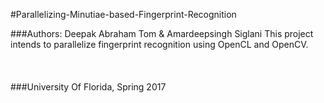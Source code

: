 #Parallelizing-Minutiae-based-Fingerprint-Recognition

###Authors: Deepak Abraham Tom  &  Amardeepsingh Siglani
This project intends to parallelize fingerprint recognition using OpenCL and OpenCV.
</br>
</br>
</br>
</br>
###University Of Florida, Spring 2017



